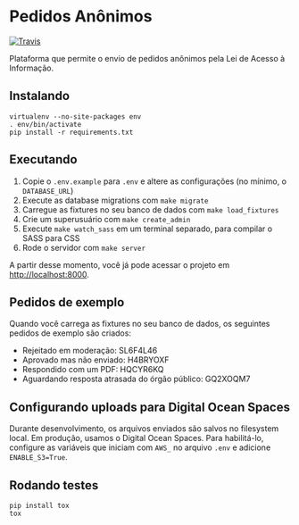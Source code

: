 # Pedidos Anônimos

[![Travis](https://travis-ci.org/okfn-brasil/pedidosanonimos.svg?branch=master)](https://travis-ci.org/okfn-brasil/pedidosanonimos)

Plataforma que permite o envio de pedidos anônimos pela Lei de Acesso à
Informação.

## Instalando

```
virtualenv --no-site-packages env
. env/bin/activate
pip install -r requirements.txt
```

## Executando

1. Copie o `.env.example` para `.env` e altere as configurações (no mínimo, o
   `DATABASE_URL`)
1. Execute as database migrations com `make migrate`
1. Carregue as fixtures no seu banco de dados com `make load_fixtures`
1. Crie um superusuário com `make create_admin`
1. Execute `make watch_sass` em um terminal separado, para compilar o SASS para
   CSS
1. Rode o servidor com `make server`

A partir desse momento, você já pode acessar o projeto em
[http://localhost:8000](http://localhost:8000).

## Pedidos de exemplo

Quando você carrega as fixtures no seu banco de dados, os seguintes pedidos de exemplo são criados:

* Rejeitado em moderação: SL6F4L46
* Aprovado mas não enviado: H4BRYOXF
* Respondido com um PDF: HQCYR6KQ
* Aguardando resposta atrasada do órgão público: GQ2XOQM7

## Configurando uploads para Digital Ocean Spaces

Durante desenvolvimento, os arquivos enviados são salvos no filesystem local.
Em produção, usamos o Digital Ocean Spaces. Para habilitá-lo, configure as
variáveis que iniciam com `AWS_` no arquivo `.env` e adicione `ENABLE_S3=True`.

## Rodando testes

```
pip install tox
tox
```
